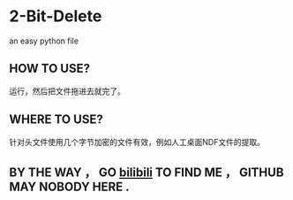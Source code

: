 # 2-Bit-Delete
an easy python file

## HOW TO USE?
  运行，然后把文件拖进去就完了。

## WHERE TO USE?
  针对头文件使用几个字节加密的文件有效，例如人工桌面NDF文件的提取。

## BY THE WAY ， GO [bilibili](https://space.bilibili.com/45409103) TO FIND ME ， GITHUB MAY NOBODY HERE .
